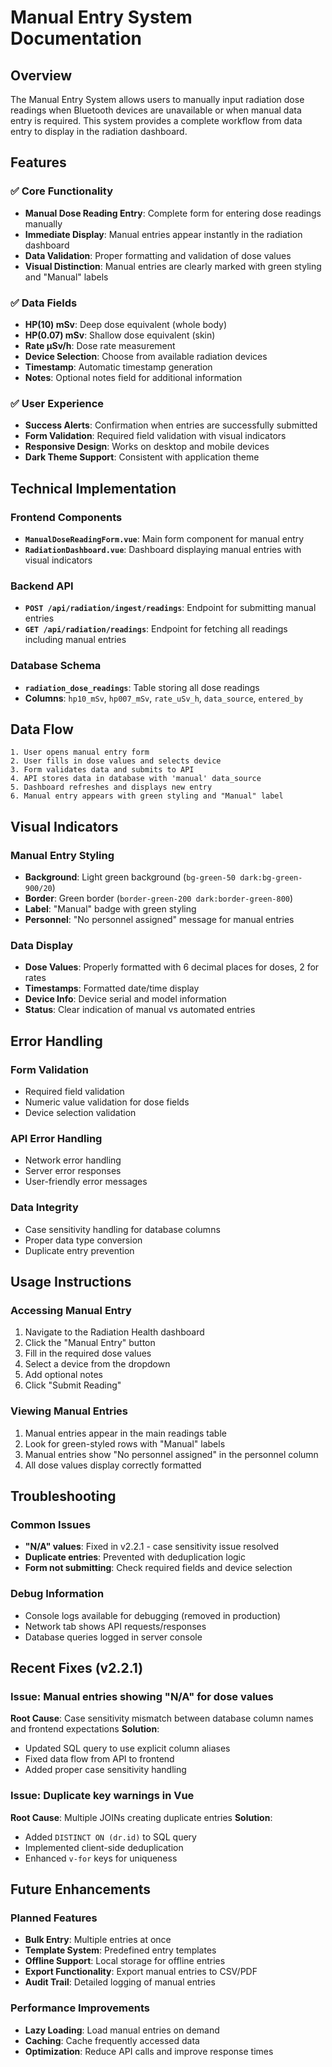 # Manual Entry System Documentation

## Overview

The Manual Entry System allows users to manually input radiation dose readings when Bluetooth devices are unavailable or when manual data entry is required. This system provides a complete workflow from data entry to display in the radiation dashboard.

## Features

### ✅ **Core Functionality**
- **Manual Dose Reading Entry**: Complete form for entering dose readings manually
- **Immediate Display**: Manual entries appear instantly in the radiation dashboard
- **Data Validation**: Proper formatting and validation of dose values
- **Visual Distinction**: Manual entries are clearly marked with green styling and "Manual" labels

### ✅ **Data Fields**
- **HP(10) mSv**: Deep dose equivalent (whole body)
- **HP(0.07) mSv**: Shallow dose equivalent (skin)
- **Rate µSv/h**: Dose rate measurement
- **Device Selection**: Choose from available radiation devices
- **Timestamp**: Automatic timestamp generation
- **Notes**: Optional notes field for additional information

### ✅ **User Experience**
- **Success Alerts**: Confirmation when entries are successfully submitted
- **Form Validation**: Required field validation with visual indicators
- **Responsive Design**: Works on desktop and mobile devices
- **Dark Theme Support**: Consistent with application theme

## Technical Implementation

### **Frontend Components**
- **`ManualDoseReadingForm.vue`**: Main form component for manual entry
- **`RadiationDashboard.vue`**: Dashboard displaying manual entries with visual indicators

### **Backend API**
- **`POST /api/radiation/ingest/readings`**: Endpoint for submitting manual entries
- **`GET /api/radiation/readings`**: Endpoint for fetching all readings including manual entries

### **Database Schema**
- **`radiation_dose_readings`**: Table storing all dose readings
- **Columns**: `hp10_mSv`, `hp007_mSv`, `rate_uSv_h`, `data_source`, `entered_by`

## Data Flow

```
1. User opens manual entry form
2. User fills in dose values and selects device
3. Form validates data and submits to API
4. API stores data in database with 'manual' data_source
5. Dashboard refreshes and displays new entry
6. Manual entry appears with green styling and "Manual" label
```

## Visual Indicators

### **Manual Entry Styling**
- **Background**: Light green background (`bg-green-50 dark:bg-green-900/20`)
- **Border**: Green border (`border-green-200 dark:border-green-800`)
- **Label**: "Manual" badge with green styling
- **Personnel**: "No personnel assigned" message for manual entries

### **Data Display**
- **Dose Values**: Properly formatted with 6 decimal places for doses, 2 for rates
- **Timestamps**: Formatted date/time display
- **Device Info**: Device serial and model information
- **Status**: Clear indication of manual vs automated entries

## Error Handling

### **Form Validation**
- Required field validation
- Numeric value validation for dose fields
- Device selection validation

### **API Error Handling**
- Network error handling
- Server error responses
- User-friendly error messages

### **Data Integrity**
- Case sensitivity handling for database columns
- Proper data type conversion
- Duplicate entry prevention

## Usage Instructions

### **Accessing Manual Entry**
1. Navigate to the Radiation Health dashboard
2. Click the "Manual Entry" button
3. Fill in the required dose values
4. Select a device from the dropdown
5. Add optional notes
6. Click "Submit Reading"

### **Viewing Manual Entries**
1. Manual entries appear in the main readings table
2. Look for green-styled rows with "Manual" labels
3. Manual entries show "No personnel assigned" in the personnel column
4. All dose values display correctly formatted

## Troubleshooting

### **Common Issues**
- **"N/A" values**: Fixed in v2.2.1 - case sensitivity issue resolved
- **Duplicate entries**: Prevented with deduplication logic
- **Form not submitting**: Check required fields and device selection

### **Debug Information**
- Console logs available for debugging (removed in production)
- Network tab shows API requests/responses
- Database queries logged in server console

## Recent Fixes (v2.2.1)

### **Issue**: Manual entries showing "N/A" for dose values
**Root Cause**: Case sensitivity mismatch between database column names and frontend expectations
**Solution**: 
- Updated SQL query to use explicit column aliases
- Fixed data flow from API to frontend
- Added proper case sensitivity handling

### **Issue**: Duplicate key warnings in Vue
**Root Cause**: Multiple JOINs creating duplicate entries
**Solution**:
- Added `DISTINCT ON (dr.id)` to SQL query
- Implemented client-side deduplication
- Enhanced `v-for` keys for uniqueness

## Future Enhancements

### **Planned Features**
- **Bulk Entry**: Multiple entries at once
- **Template System**: Predefined entry templates
- **Offline Support**: Local storage for offline entries
- **Export Functionality**: Export manual entries to CSV/PDF
- **Audit Trail**: Detailed logging of manual entries

### **Performance Improvements**
- **Lazy Loading**: Load manual entries on demand
- **Caching**: Cache frequently accessed data
- **Optimization**: Reduce API calls and improve response times
